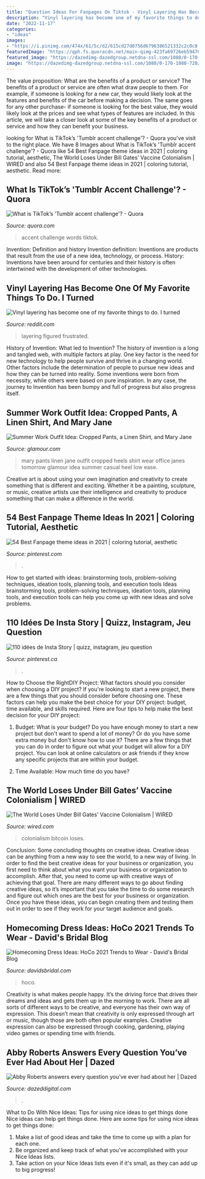 ```yaml
---
title: "Question Ideas For Fanpages On Tiktok - Vinyl Layering Has Become One Of My Favorite Things To Do. I Turned"
description: "Vinyl layering has become one of my favorite things to do. i turned"
date: "2022-11-17"
categories:
- "ideas"
images:
- "https://i.pinimg.com/474x/61/5c/d2/615cd27d0756d6796386521332c2c0c8.jpg?nii=t"
featuredImage: "https://qph.fs.quoracdn.net/main-qimg-423fa69726eb59470c658e23a3bd3cba"
featured_image: "https://dazedimg-dazedgroup.netdna-ssl.com/1080/0-170-1080-720/azure/dazed-prod/1290/3/1293259.jpg"
image: "https://dazedimg-dazedgroup.netdna-ssl.com/1080/0-170-1080-720/azure/dazed-prod/1290/3/1293259.jpg"
---
```



The value proposition: What are the benefits of a product or service?
The benefits of a product or service are often what draw people to them. For example, if someone is looking for a new car, they would likely look at the features and benefits of the car before making a decision. The same goes for any other purchase- if someone is looking for the best value, they would likely look at the prices and see what types of features are included. In this article, we will take a closer look at some of the key benefits of a product or service and how they can benefit your business.

	

		
looking for What is TikTok’s &#039;Tumblr accent challenge&#039;? - Quora you've visit to the right place. We have 8 Images about What is TikTok’s &#039;Tumblr accent challenge&#039;? - Quora like 54 Best Fanpage theme ideas in 2021 | coloring tutorial, aesthetic, The World Loses Under Bill Gates’ Vaccine Colonialism | WIRED and also 54 Best Fanpage theme ideas in 2021 | coloring tutorial, aesthetic. Read more:
		
    
## What Is TikTok’s &#039;Tumblr Accent Challenge&#039;? - Quora

<img loading=lazy src="https://qph.fs.quoracdn.net/main-qimg-423fa69726eb59470c658e23a3bd3cba" onerror="this.onerror=null;this.src='https://tse2.mm.bing.net/th?id=OIP.Qj-mlybrWUcMZY4jo708ugHaEQ&amp;pid=15.1';" alt="What is TikTok’s &#039;Tumblr accent challenge&#039;? - Quora">

_Source: quora.com_

>accent challenge words tiktok. 

	

Invention: Definition and history
Invention definition: Inventions are products that result from the use of a new idea, technology, or process. History: Inventions have been around for centuries and their history is often intertwined with the development of other technologies.

    
## Vinyl Layering Has Become One Of My Favorite Things To Do. I Turned

<img loading=lazy src="https://i.redd.it/mp1v52fcg2c51.jpg" onerror="this.onerror=null;this.src='https://tse2.mm.bing.net/th?id=OIP.F7MRgGKxRW_9alLjKkrt_gHaPP&amp;pid=15.1';" alt="Vinyl layering has become one of my favorite things to do. I turned">

_Source: reddit.com_

>layering figured frustrated. 

	

History of Invention: What led to Invention?
The history of invention is a long and tangled web, with multiple factors at play. One key factor is the need for new technology to help people survive and thrive in a changing world. Other factors include the determination of people to pursue new ideas and how they can be turned into reality. Some inventions were born from necessity, while others were based on pure inspiration. In any case, the journey to Invention has been bumpy and full of progress but also progress itself.

    
## Summer Work Outfit Idea: Cropped Pants, A Linen Shirt, And Mary Jane

<img loading=lazy src="https://media.glamour.com/photos/5695913a16d0dc3747ec4485/master/w_1600%2Cc_limit/fashion-2014-06-work-outfit-idea-cropped-pants-linen-shirt-mary-janes-main.jpg" onerror="this.onerror=null;this.src='https://tse4.mm.bing.net/th?id=OIP.qU6TXZ6jb4hDjWOsEQch7wHaLH&amp;pid=15.1';" alt="Summer Work Outfit Idea: Cropped Pants, a Linen Shirt, and Mary Jane">

_Source: glamour.com_

>mary pants linen jane outfit cropped heels shirt wear office janes tomorrow glamour idea summer casual heel low ease. 

	

Creative art is about using your own imagination and creativity to create something that is different and exciting. Whether it be a painting, sculpture, or music, creative artists use their intelligence and creativity to produce something that can make a difference in the world.

    
## 54 Best Fanpage Theme Ideas In 2021 | Coloring Tutorial, Aesthetic

<img loading=lazy src="https://i.pinimg.com/474x/ed/48/68/ed4868fd5215c89de4d0e8e35b6d7dac.jpg" onerror="this.onerror=null;this.src='https://tse4.mm.bing.net/th?id=OIP.L-otKNOxXZgrI0VpfmmJoQAAAA&amp;pid=15.1';" alt="54 Best Fanpage theme ideas in 2021 | coloring tutorial, aesthetic">

_Source: pinterest.com_

>. 

	

How to get started with ideas: brainstorming tools, problem-solving techniques, ideation tools, planning tools, and execution tools
Ideas brainstorming tools, problem-solving techniques, ideation tools, planning tools, and execution tools can help you come up with new ideas and solve problems.

    
## 110 Idées De Insta Story | Quizz, Instagram, Jeu Question

<img loading=lazy src="https://i.pinimg.com/474x/61/5c/d2/615cd27d0756d6796386521332c2c0c8.jpg?nii=t" onerror="this.onerror=null;this.src='https://tse3.mm.bing.net/th?id=OIP.kucVbLfLRHIa94jijytvUwAAAA&amp;pid=15.1';" alt="110 idées de Insta Story | quizz, instagram, jeu question">

_Source: pinterest.ca_

>. 

	

How to Choose the RightDIY Project: What factors should you consider when choosing a DIY project?
If you're looking to start a new project, there are a few things that you should consider before choosing one. These factors can help you make the best choice for your DIY project: budget, time available, and skills required. Here are four tips to help make the best decision for your DIY project:
1. Budget: What is your budget? Do you have enough money to start a new project but don't want to spend a lot of money? Or do you have some extra money but don't know how to use it? There are a few things that you can do in order to figure out what your budget will allow for a DIY project. You can look at online calculators or ask friends if they know any specific projects that are within your budget.

2. Time Available: How much time do you have?

    
## The World Loses Under Bill Gates’ Vaccine Colonialism | WIRED

<img loading=lazy src="https://media.wired.com/photos/60a4468ef83409ce52d3c65a/191:100/w_1280,c_limit/Opinion-BillGates-Vaccine-1183210462.jpg?mbid=social_retweet" onerror="this.onerror=null;this.src='https://tse1.mm.bing.net/th?id=OIP._-Y5QXDX3xkstSbEBz5IGgHaD4&amp;pid=15.1';" alt="The World Loses Under Bill Gates’ Vaccine Colonialism | WIRED">

_Source: wired.com_

>colonialism bitcoin loses. 

	

Conclusion: Some concluding thoughts on creative ideas.
Creative ideas can be anything from a new way to see the world, to a new way of living. In order to find the best creative ideas for your business or organization, you first need to think about what you want your business or organization to accomplish. After that, you need to come up with creative ways of achieving that goal. There are many different ways to go about finding creative ideas, so it’s important that you take the time to do some research and figure out which ones are the best for your business or organization. Once you have these ideas, you can begin creating them and testing them out in order to see if they work for your target audience and goals.

    
## Homecoming Dress Ideas: HoCo 2021 Trends To Wear - David&#039;s Bridal Blog

<img loading=lazy src="https://dbi-blog.s3.amazonaws.com/uploads/2021/07/D24NY2103_ROYAL_HC_PROD6_004-1024x1536.jpg" onerror="this.onerror=null;this.src='https://tse4.mm.bing.net/th?id=OIP.H4439LPqxqf8kIyizWoULwHaLH&amp;pid=15.1';" alt="Homecoming Dress Ideas: HoCo 2021 Trends to Wear - David&#039;s Bridal Blog">

_Source: davidsbridal.com_

>hoco. 

	

Creativity is what makes people happy. It’s the driving force that drives their dreams and ideas and gets them up in the morning to work. There are all sorts of different ways to be creative, and everyone has their own way of expression. This doesn’t mean that creativity is only expressed through art or music, though those are both often popular examples. Creative expression can also be expressed through cooking, gardening, playing video games or spending time with friends.

    
## Abby Roberts Answers Every Question You’ve Ever Had About Her | Dazed

<img loading=lazy src="https://dazedimg-dazedgroup.netdna-ssl.com/1080/0-170-1080-720/azure/dazed-prod/1290/3/1293259.jpg" onerror="this.onerror=null;this.src='https://tse3.mm.bing.net/th?id=OIP.ol_pS0jin5FHjglzLMcuGwHaE8&amp;pid=15.1';" alt="Abby Roberts answers every question you’ve ever had about her | Dazed">

_Source: dazeddigital.com_

>. 

	

What to Do With Nice Ideas: Tips for using nice ideas to get things done
Nice ideas can help get things done. Here are some tips for using nice ideas to get things done: 
1. Make a list of good ideas and take the time to come up with a plan for each one.
2. Be organized and keep track of what you've accomplished with your Nice Ideas lists.
3. Take action on your Nice Ideas lists even if it's small, as they can add up to big progress!

